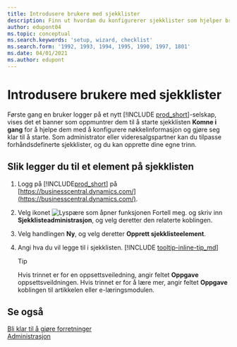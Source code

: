 ```yaml
---
title: Introdusere brukere med sjekklister
description: Finn ut hvordan du konfigurerer sjekklister som hjelper brukerne med å komme i gang i Business Central.
author: edupont04
ms.topic: conceptual
ms.search.keywords: 'setup, wizard, checklist'
ms.search.form: '1992, 1993, 1994, 1995, 1990, 1997, 1801'
ms.date: 04/01/2021
ms.author: edupont
---
```

# <a name="onboard-users-with-checklists"></a><a name="onboard-users-with-checklists"></a><a name="onboard-users-with-checklists"></a>Introdusere brukere med sjekklister

Første gang en bruker logger på et nytt [!INCLUDE [prod_short](includes/prod_short.md)]-selskap, vises det et banner som oppmuntrer dem til å starte sjekklisten **Komne i gang** for å hjelpe dem med å konfigurere nøkkelinformasjon og gjøre seg klar til å starte. Som administrator eller videresalgspartner kan du tilpasse forhåndsdefinerte sjekklister, og du kan opprette dine egne trinn.

## <a name="to-add-an-item-to-the-checklist"></a><a name="to-add-an-item-to-the-checklist"></a><a name="to-add-an-item-to-the-checklist"></a>Slik legger du til et element på sjekklisten

1. Logg på [!INCLUDE[prod_short](includes/prod_short.md)] på [https://businesscentral.dynamics.com/](https://businesscentral.dynamics.com/).

2. Velg ikonet ![Lyspære som åpner funksjonen Fortell meg.](media/ui-search/search_small.png "Fortell hva du vil gjøre") og skriv inn **Sjekklisteadministrasjon**, og velg deretter den relaterte koblingen.  

3. Velg handlingen **Ny**, og velg deretter **Opprett sjekklisteelement**.  

4. Angi hva du vil legge til i sjekklisten. [!INCLUDE [tooltip-inline-tip_md](includes/tooltip-inline-tip_md.md)]

    > [!TIP]
    > Hvis trinnet er for en oppsettsveiledning, angir feltet **Oppgave** oppsettsveildningen. Hvis trinnet er for å lære mer, angir feltet **Oppgave** koblingen til artikkelen eller e-læringsmodulen.

## <a name="see-also"></a><a name="see-also"></a><a name="see-also"></a>Se også

[Bli klar til å gjøre forretninger](ui-get-ready-business.md)  
[Administrasjon](admin-setup-and-administration.md)  
